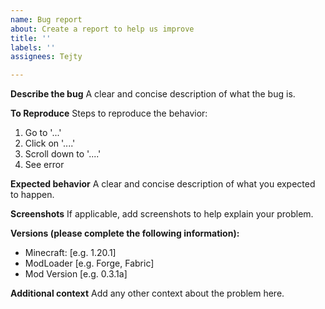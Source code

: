 ```yaml
---
name: Bug report
about: Create a report to help us improve
title: ''
labels: ''
assignees: Tejty

---
```


**Describe the bug**
A clear and concise description of what the bug is.

**To Reproduce**
Steps to reproduce the behavior:
1. Go to '...'
2. Click on '....'
3. Scroll down to '....'
4. See error

**Expected behavior**
A clear and concise description of what you expected to happen.

**Screenshots**
If applicable, add screenshots to help explain your problem.

**Versions (please complete the following information):**
 - Minecraft: [e.g. 1.20.1]
 - ModLoader [e.g. Forge, Fabric]
 - Mod Version [e.g. 0.3.1a]

**Additional context**
Add any other context about the problem here.
